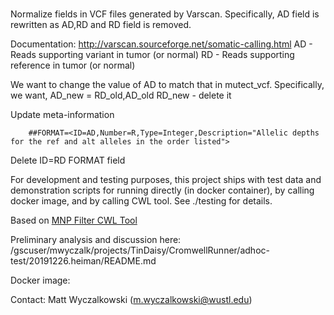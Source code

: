 # 

Normalize fields in VCF files generated by Varscan.
Specifically, AD field is rewritten as AD,RD and RD field is removed.


Documentation: http://varscan.sourceforge.net/somatic-calling.html
    AD - Reads supporting variant in tumor (or normal)
    RD - Reads supporting reference in tumor (or normal)

We want to change the value of AD to match that in mutect_vcf.  Specifically, we want,
    AD_new = RD_old,AD_old
    RD_new - delete it

Update meta-information
```
    ##FORMAT=<ID=AD,Number=R,Type=Integer,Description="Allelic depths for the ref and alt alleles in the order listed">
```

Delete ID=RD FORMAT field


For development and testing purposes, this project ships with test data and
demonstration scripts for running directly (in docker container), by calling
docker image, and by calling CWL tool. See ./testing for details.

Based on [MNP Filter CWL Tool](https://github.com/ding-lab/mnp_filter)

Preliminary analysis and discussion here: /gscuser/mwyczalk/projects/TinDaisy/CromwellRunner/adhoc-test/20191226.heiman/README.md

Docker image: 

Contact: Matt Wyczalkowski (m.wyczalkowski@wustl.edu)
